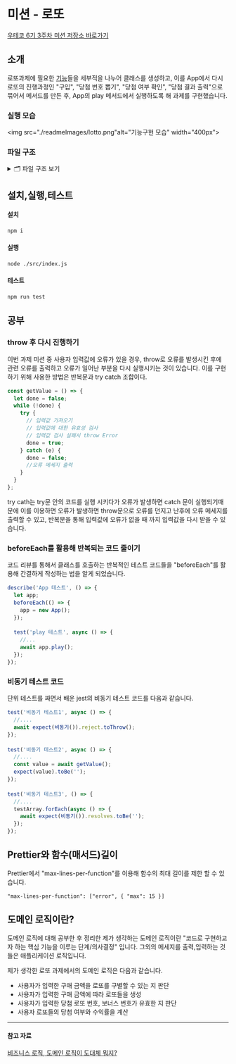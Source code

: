 # 미션 - 로또

[우테코 6기 3주차 미션 저장소 바로가기](https://github.com/woowacourse-precourse/javascript-lotto-6)

## 소개

로또과제에 필요한 [기능](https://github.com/BadaHertz52/javascript-lotto-6/blob/badahertz52/docs/README.md)들을 세부적을 나누어 클래스를 생성하고, 이를 App에서 다시 로또의 진행과정인 "구입", "당첨 번호 뽑기", "당첨 여부 확인", "당첨 결과 출력"으로 묶어서 메서드를 만든 후, App의 play 메서드에서 실행하도록 해 과제를 구현했습니다.

### 실행 모습

<img src="./readmeImages/lotto.png"alt="기능구현 모습" width="400px">

### 파일 구조

<details>
<summary> 🗂️ 파일 구조 보기</summary>
<div markdown="1">

```
📦src
 ┣ 📂constants
 ┃ ┣ 📜index.js
 ┃ ┣ 📜Message.js : 메세지와 관련된 변수 관리
 ┃ ┗ 📜Rule.js : 게임 룰에 대한 변수 관리
 ┣ 📂controllers
 ┃ ┣ 📜Cashier.js :구매 금액 입력값을 받아 이를 Payment에 전달해 유효성 검사를 실행 후 구매 금액에 따른 로또 발행
 ┃ ┣ 📜DrawingMachine.js: 당첨번호,보너스 번호에 대한 입력값을 받아 Lotto,BonusBall에 전달해 유효성 검사 후 이를 반환
 ┃ ┣ 📜ErrorController.js : 오류를 생성하고 이를 throw 함
 ┃ ┣ 📜index.js
 ┃ ┣ 📜InputController.js : 입력에 대한 컨트롤 담당 (입력값 받아 이를 다른 형태로 변환 후 이를 반환)
 ┃ ┗ 📜OutputController.js : 메세지 출력에 대한 컨트롤 (데이터를 받아서 출력 메세지에 맞게 변환 후 이를 출력하도록 함)
 ┣ 📂models
 ┃ ┣ 📜BonusBall.js : 보너스 번호를 받아서 이에 대한 유효성 검사 진행 후 유효한 보너스 번호 반환
 ┃ ┣ 📜Calculator.js : 당첨 결과에 따른 당첨금과 수익률 계산
 ┃ ┣ 📜Checker.js : 사용자 로또 번호와 당첨번호,보너스번호를 비교해 당첨 결과를 계산
 ┃ ┣ 📜CustomError.js : 새로운 Error타입을 생성
 ┃ ┣ 📜index.js
 ┃ ┗ 📜Payment.js : 구매 금액에 대한 유효성 검사 후 유효한 구매 금액을 반환
 ┣ 📂utils
 ┃ ┣ 📜index.js
 ┃ ┣ 📜Money.js  : 글자형태의 돈을 숫자로 변경하는 유틸 함수 관리
 ┃ ┣ 📜RandomNumbers.js : 랜덤 숫자에 관한 유틸 함수 관리
 ┃ ┣ 📜Sort.js : 배열의 졍렬에 대한 유틸 함수 관리
 ┃ ┗ 📜Validate.js : 유효성 검사에 자주 사용하는 유틸함수 관리
 ┣ 📂view
 ┃ ┣ 📜index.js
 ┃ ┣ 📜InputView.js : 사용자에게 입력값을 받음
 ┃ ┗ 📜OutputView.js :  메세지를 출력
 ┣ 📜App.js
 ┣ 📜index.js
 ┗ 📜Lotto.js : 로또 번호에 대한 유효성 검사 후 유효한 로또 번호를 반환
```

</div>
</details>

## 설치,실행,테스트

#### 설치

```bash
npm i
```

#### 실행

```bash
node ./src/index.js
```

#### 테스트

```bash
npm run test
```

## 공부

### throw 후 다시 진행하기

이번 과제 미션 중 사용자 입력값에 오류가 있을 경우, throw로 오류를 발생시킨 후에 관련 오류를 출력하고 오류가 일어난 부분을 다시 실행시키는 것이 있습니다.
이를 구현하기 위해 사용한 방법은 반복문과 try catch 조합이다.

```js
const getValue = () => {
  let done = false;
  while (!done) {
    try {
      // 입력값 가져오기
      // 입력값에 대한 유효성 검사
      // 입력값 검사 실패시 throw Error
      done = true;
    } catch (e) {
      done = false;
      //오류 메세지 출력
    }
  }
};
```

try cath는 try문 안의 코드를 실행 시키다가 오류가 발생하면 catch 문이 실행되기때문에 이를 이용하면 오류가 발생하면 throw문으로 오류를 던지고 난후에 오류 메세지를 출력할 수 있고,
반복문을 통해 입력값에 오류가 없을 때 까지 입력값을 다시 받을 수 있습니다.

### beforeEach를 활용해 반복되는 코드 줄이기

코드 리뷰를 통해서 클래스를 호출하는 반복적인 테스트 코드들을 "beforeEach"를 활용해 간결하게 작성하는 법을 알게 되었습니다.

```js
describe('App 테스트', () => {
  let app;
  beforeEach(() => {
    app = new App();
  });

  test('play 테스트', async () => {
    //...
    await app.play();
  });
});
```

### 비동기 테스트 코드

단위 테스트를 짜면서 배운 jest의 비동기 테스트 코드를 다음과 같습니다.

```js
test('비동기 테스트1', async () => {
  //....
  await expect(비동기()).reject.toThrow();
});

test('비동기 테스트2', async () => {
  //....
  const value = await getValue();
  expect(value).toBe('');
});

test('비동기 테스트3', () => {
  //....
  testArray.forEach(async () => {
    await expect(비동기()).resolves.toBe('');
  });
});
```

## Prettier와 함수(매서드)길이

Prettier에서 "max-lines-per-function"를 이용해 함수의 최대 길이를 제한 할 수 있습니다.

```
"max-lines-per-function": ["error", { "max": 15 }]
```

## 도메인 로직이란?

도메인 로직에 대해 공부한 후 정리한 제가 생각하는 도메인 로직이란 "코드로 구현하고자 하는 핵심 기능을 이루는 단계/의사결정" 입니다. 그외의 메세지를 출력,입력하는 것들은 애플리케이션 로직입니다.

제가 생각한 로또 과제에서의 도메인 로직은 다음과 같습니다.

- 사용자가 입력한 구매 금액을 로또를 구별할 수 있는 지 판단
- 사용자가 입력한 구매 금액에 따라 로또들을 생성
- 사용자가 입력한 당첨 로또 번호, 보너스 번호가 유효한 지 판단
- 사용자 로또들의 당첨 여부와 수익률을 계산

---

#### 참고 자료

[비즈니스 로직, 도메인 로직이 도대체 뭐지?](https://velog.io/@eddy_song/domain-logic)
